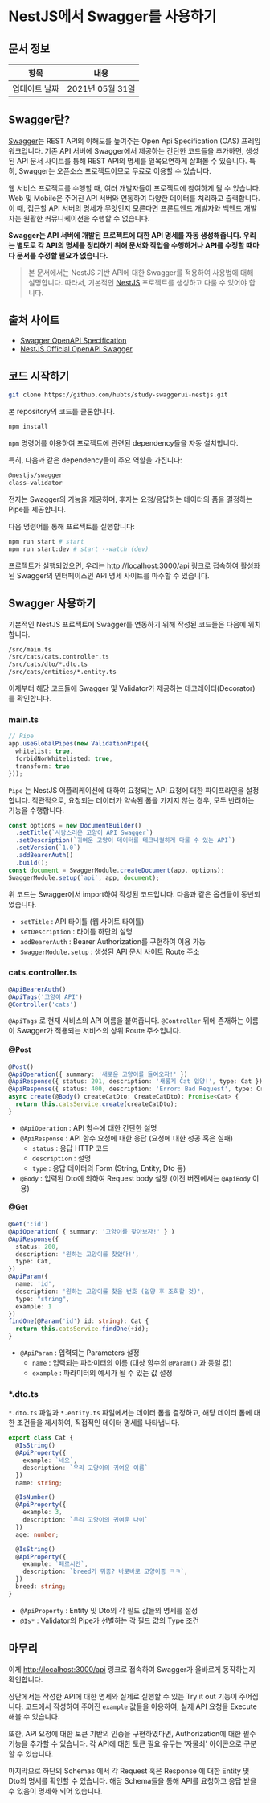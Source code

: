 # NestJS에서 Swagger를 사용하기

## 문서 정보

| 항목          | 내용             |
| ------------- | ---------------- |
| 업데이트 날짜 | 2021년 05월 31일 |

## Swagger란?

[Swagger](https://swagger.io/)는 REST API의 이해도를 높여주는 Open Api Specification (OAS) 프레임워크입니다. 기존 API 서버에 Swagger에서 제공하는 간단한 코드들을 추가하면, 생성된 API 문서 사이트를 통해 REST API의 명세를 일목요연하게 살펴볼 수 있습니다. 특히, Swagger는 오픈소스 프로젝트이므로 무료로 이용할 수 있습니다.

웹 서비스 프로젝트를 수행할 때, 여러 개발자들이 프로젝트에 참여하게 될 수 있습니다. Web 및 Mobile은 주어진 API 서버와 연동하여 다양한 데이터를 처리하고 출력합니다. 이 때, 접근할 API 서버의 명세가 무엇인지 모른다면 프론트엔드 개발자와 백엔드 개발자는 원활한 커뮤니케이션을 수행할 수 없습니다.

__Swagger는 API 서버에 개발된 프로젝트에 대한 API 명세를 자동 생성해줍니다. 우리는 별도로 각 API의 명세를 정리하기 위해 문서화 작업을 수행하거나 API를 수정할 때마다 문서를 수정할 필요가 없습니다.__

> 본 문서에서는 NestJS 기반 API에 대한 Swagger를 적용하여 사용법에 대해 설명합니다. 따라서, 기본적인 [NestJS](https://docs.nestjs.com/first-steps) 프로젝트를 생성하고 다룰 수 있어야 합니다.

## 출처 사이트

- [Swagger OpenAPI Specification](https://swagger.io/specification/)
- [NestJS Official OpenAPI Swagger](https://docs.nestjs.com/openapi/introduction)

## 코드 시작하기

~~~bash
git clone https://github.com/hubts/study-swaggerui-nestjs.git
~~~

본 repository의 코드를 클론합니다.

~~~bash
npm install
~~~

`npm` 명령어를 이용하여 프로젝트에 관련된 dependency들을 자동 설치합니다.

특히, 다음과 같은 dependency들이 주요 역할을 가집니다:

~~~bash
@nestjs/swagger
class-validator
~~~

전자는 Swagger의 기능을 제공하며, 후자는 요청/응답하는 데이터의 폼을 결정하는 Pipe를 제공합니다.

다음 명령어를 통해 프로젝트를 실행합니다:

~~~bash
npm run start # start
npm run start:dev # start --watch (dev) 
~~~

프로젝트가 실행되었으면, 우리는 [http://localhost:3000/api](http://localhost:3000/api) 링크로 접속하여 활성화된 Swagger의 인터페이스인 API 명세 사이트를 마주할 수 있습니다.

## Swagger 사용하기

기본적인 NestJS 프로젝트에 Swagger를 연동하기 위해 작성된 코드들은 다음에 위치합니다.

~~~bash
/src/main.ts
/src/cats/cats.controller.ts
/src/cats/dto/*.dto.ts
/src/cats/entities/*.entity.ts
~~~

이제부터 해당 코드들에 Swagger 및 Validator가 제공하는 데코레이터(Decorator)를 확인합니다.

### main.ts

~~~typescript
// Pipe
app.useGlobalPipes(new ValidationPipe({
  whitelist: true,
  forbidNonWhitelisted: true,
  transform: true
}));
~~~

`Pipe` 는 NestJS 어플리케이션에 대하여 요청되는 API 요청에 대한 파이프라인을 설정합니다. 직관적으로, 요청되는 데이터가 약속된 폼을 가지지 않는 경우, 모두 반려하는 기능을 수행합니다.

~~~typescript
const options = new DocumentBuilder()
  .setTitle(`사랑스러운 고양이 API Swagger`)
  .setDescription(`귀여운 고양이 데이터를 테크니컬하게 다룰 수 있는 API`)
  .setVersion(`1.0`)
  .addBearerAuth()
  .build();
const document = SwaggerModule.createDocument(app, options);
SwaggerModule.setup(`api`, app, document);
~~~

위 코드는 Swagger에서 import하여 작성된 코드입니다. 다음과 같은 옵션들이 동반되었습니다.

- `setTitle` : API 타이틀 (웹 사이트 타이틀)
- `setDescription` : 타이틀 하단의 설명
- `addBearerAuth` : Bearer Authorization를 구현하여 이용 가능
- `SwaggerModule.setup` : 생성된 API 문서 사이트 Route 주소

### cats.controller.ts

~~~typescript
@ApiBearerAuth()
@ApiTags('고양이 API')
@Controller('cats')
~~~

`@ApiTags` 로 현재 서비스의 API 이름을 붙여줍니다. `@Controller` 뒤에 존재하는 이름이 Swagger가 적용되는 서비스의 상위 Route 주소입니다.

#### @Post

~~~typescript
@Post()
@ApiOperation({ summary: '새로운 고양이를 들여오자!' })
@ApiResponse({ status: 201, description: '새롭게 Cat 입양!', type: Cat })
@ApiResponse({ status: 400, description: 'Error: Bad Request', type: CreateCatErrorDto})
async create(@Body() createCatDto: CreateCatDto): Promise<Cat> {
  return this.catsService.create(createCatDto);
}
~~~

- `@ApiOperation` : API 함수에 대한 간단한 설명
- `@ApiResponse` : API 함수 요청에 대한 응답 (요청에 대한 성공 혹은 실패)
  - `status` : 응답 HTTP 코드
  - `description` : 설명
  - `type` : 응답 데이터의 Form (String, Entity, Dto 등)
- `@Body` : 입력된 Dto에 의하여 Request body 설정 (이전 버전에서는 `@ApiBody` 이용)

#### @Get

~~~typescript
@Get(':id')
@ApiOperation( { summary: '고양이를 찾아보자!' } )
@ApiResponse({
  status: 200,
  description: '원하는 고양이를 찾았다!',
  type: Cat,
})
@ApiParam({
  name: 'id',
  description: '원하는 고양이를 찾을 번호 (입양 후 조회할 것)',
  type: "string",
  example: 1
})
findOne(@Param('id') id: string): Cat {
  return this.catsService.findOne(+id);
}
~~~

- `@ApiParam` : 입력되는 Parameters 설정
  - `name` : 입력되는 파라미터의 이름 (대상 함수의 `@Param()` 과 동일 값)
  - `example` : 파라미터의 예시가 될 수 있는 값 설정

### *.dto.ts

`*.dto.ts` 파일과 `*.entity.ts` 파일에서는 데이터 폼을 결정하고, 해당 데이터 폼에 대한 조건들을 제시하여, 직접적인 데이터 명세를 나타냅니다.

~~~typescript
export class Cat {
  @IsString()
  @ApiProperty({
    example: `네오`,
    description: `우리 고양이의 귀여운 이름`
  })
  name: string;

  @IsNumber()
  @ApiProperty({
    example: 3,
    description: `우리 고양이의 귀여운 나이`
  })
  age: number;

  @IsString()
  @ApiProperty({
    example: `페르시안`,
    description: `breed가 뭐종? 바로바로 고양이종 ㅋㅋ`,
  })
  breed: string;
}
~~~

- `@ApiProperty` : Entity 및 Dto의 각 필드 값들의 명세를 설정
- `@Is*` : Validator의 Pipe가 선별하는 각 필드 값의 Type 조건

## 마무리

이제 [http://localhost:3000/api](http://localhost:3000/api) 링크로 접속하여 Swagger가 올바르게 동작하는지 확인합니다. 

상단에서는 작성한 API에 대한 명세와 실제로 실행할 수 있는 Try it out 기능이 주어집니다. 코드에서 작성하여 주어진 `example` 값들을 이용하여, 실제 API 요청을 Execute 해볼 수 있습니다.

또한, API 요청에 대한 토큰 기반의 인증을 구현하였다면, Authorization에 대한 필수 기능을 추가할 수 있습니다. 각 API에 대한 토큰 필요 유무는 '자물쇠' 아이콘으로 구분할 수 있습니다.

마지막으로 하단의 Schemas 에서 각 Request 혹은 Response 에 대한 Entity 및 Dto의 명세를 확인할 수 있습니다. 해당 Schema들을 통해 API를 요청하고 응답 받을 수 있음이 명세화 되어 있습니다.